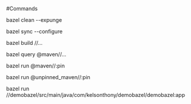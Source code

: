 #Commands

bazel clean --expunge

bazel sync --configure

bazel build //...

bazel query @maven//...

bazel run @maven//:pin

bazel run @unpinned_maven//:pin

bazel run //demobazel/src/main/java/com/kelsonthony/demobazel/demobazel:app
